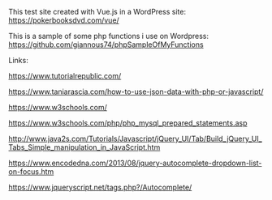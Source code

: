 ﻿This test site created with Vue.js in a WordPress site: https://pokerbooksdvd.com/vue/

This is a sample of some php functions i use on Wordpress: https://github.com/giannous74/phpSampleOfMyFunctions

Links:

https://www.tutorialrepublic.com/

https://www.taniarascia.com/how-to-use-json-data-with-php-or-javascript/

https://www.w3schools.com/

https://www.w3schools.com/php/php_mysql_prepared_statements.asp

http://www.java2s.com/Tutorials/Javascript/jQuery_UI/Tab/Build_jQuery_UI_Tabs_Simple_manipulation_in_JavaScript.htm

https://www.encodedna.com/2013/08/jquery-autocomplete-dropdown-list-on-focus.htm

https://www.jqueryscript.net/tags.php?/Autocomplete/


